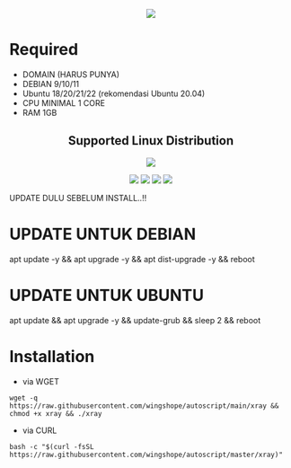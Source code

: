 <p align="center">
<img src="https://readme-typing-svg.herokuapp.com?color=%2336BCF7&center=true&vCenter=true&lines=WINGS+XRAY"/>
</p>

# Required
- DOMAIN (HARUS PUNYA)
- DEBIAN 9/10/11
- Ubuntu 18/20/21/22 (rekomendasi Ubuntu 20.04) 
- CPU MINIMAL 1 CORE
- RAM 1GB

</p> 
<h2 align="center"> Supported Linux Distribution</h2>
<p align="center"><img src="https://d33wubrfki0l68.cloudfront.net/5911c43be3b1da526ed609e9c55783d9d0f6b066/9858b/assets/img/debian-ubuntu-hover.png"></p> 
<p align="center"><img src="https://img.shields.io/static/v1?style=for-the-badge&logo=debian&label=Debian%209&message=Stretch&color=purple"> <img src="https://img.shields.io/static/v1?style=for-the-badge&logo=debian&label=Debian%2010&message=Buster&color=purple">  <img src="https://img.shields.io/static/v1?style=for-the-badge&logo=ubuntu&label=Ubuntu%2018&message=Lts&color=red"> <img src="https://img.shields.io/static/v1?style=for-the-badge&logo=ubuntu&label=Ubuntu%2020&message=Lts&color=red">
</p>
</div>
UPDATE DULU SEBELUM INSTALL..!! 

# UPDATE UNTUK DEBIAN
apt update -y && apt upgrade -y && apt dist-upgrade -y && reboot
# UPDATE UNTUK UBUNTU
apt update && apt upgrade -y && update-grub && sleep 2 && reboot

# Installation
- via WGET
```
wget -q https://raw.githubusercontent.com/wingshope/autoscript/main/xray && chmod +x xray && ./xray
```
- via CURL
```
bash -c "$(curl -fsSL https://raw.githubusercontent.com/wingshope/autoscript/master/xray)"
```
